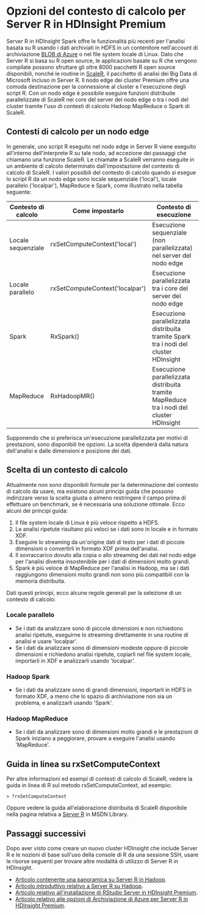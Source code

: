 <properties
   pageTitle="Opzioni del contesto di calcolo per Server R in HDInsight Premium | Azure"
   description="Informazioni sulle varie opzioni di contesto di calcolo disponibili per gli utenti con Server R in HDInsight Premium"
   services="HDInsight"
   documentationCenter=""
   authors="jeffstokes72"
   manager="paulettem"
   editor="cgronlun"
/>

<tags
   ms.service="HDInsight"
   ms.devlang="R"
   ms.topic="article"
   ms.tgt_pltfrm="na"
   ms.workload="data-services"
   ms.date="03/28/2016"
   ms.author="jeffstok"
/>

# Opzioni del contesto di calcolo per Server R in HDInsight Premium

Server R in HDInsight Spark offre le funzionalità più recenti per l'analisi basata su R usando i dati archiviati in HDFS in un contenitore nell'account di archiviazione [BLOB di Azure](../storage/storage-introduction.md "Archivio BLOB di Azure") o nel file system locale di Linux. Dato che Server R si basa su R open source, le applicazioni basate su R che vengono compilate possono sfruttare gli oltre 8000 pacchetti R open source disponibili, nonché le routine in [ScaleR](http://www.revolutionanalytics.com/revolution-r-enterprise-scaler "ScaleR di Revolution Analytics"), il pacchetto di analisi dei Big Data di Microsoft incluso in Server R. Il nodo edge dei cluster Premium offre una comoda destinazione per la connessione al cluster e l'esecuzione degli script R. Con un nodo edge è possibile eseguire funzioni distribuite parallelizzate di ScaleR nei core del server del nodo edge o tra i nodi del cluster tramite l'uso di contesti di calcolo Hadoop MapReduce o Spark di ScaleR.

## Contesti di calcolo per un nodo edge

In generale, uno script R eseguito nel nodo edge in Server R viene eseguito all'interno dell'interprete R su tale nodo, ad eccezione dei passaggi che chiamano una funzione ScaleR. Le chiamate a ScaleR verranno eseguite in un ambiente di calcolo determinato dall'impostazione del contesto di calcolo di ScaleR. I valori possibili del contesto di calcolo quando si esegue lo script R da un nodo edge sono locale sequenziale ('local'), locale parallelo ('localpar'), MapReduce e Spark, come illustrato nella tabella seguente:

| Contesto di calcolo | Come impostarlo | Contesto di esecuzione |
|------------------|---------------------------------|---------------------------------------------------------------------------------------|
| Locale sequenziale | rxSetComputeContext('local') | Esecuzione sequenziale (non parallelizzata) nel server del nodo edge |
| Locale parallelo | rxSetComputeContext('localpar') | Esecuzione parallelizzata tra i core del server del nodo edge |
| Spark | RxSpark() | Esecuzione parallelizzata distribuita tramite Spark tra i nodi del cluster HDInsight |
| MapReduce | RxHadoopMR() | Esecuzione parallelizzata distribuita tramite MapReduce tra i nodi del cluster HDInsight |


Supponendo che si preferisca un'esecuzione parallelizzata per motivi di prestazioni, sono disponibili tre opzioni. La scelta dipenderà dalla natura dell'analisi e dalle dimensioni e posizione dei dati.

## Scelta di un contesto di calcolo

Attualmente non sono disponibili formule per la determinazione del contesto di calcolo da usare, ma esistono alcuni principi guida che possono indirizzare verso la scelta giusta o almeno restringere il campo prima di effettuare un benchmark, se è necessaria una soluzione ottimale. Ecco alcuni dei principi guida:

1.	Il file system locale di Linux è più veloce rispetto a HDFS.
2.	Le analisi ripetute risultano più veloci se i dati sono in locale e in formato XDF. 
3.	Eseguire lo streaming da un'origine dati di testo per i dati di piccole dimensioni o convertirli in formato XDF prima dell'analisi. 
4.	Il sovraccarico dovuto alla copia o allo streaming dei dati nel nodo edge per l'analisi diventa insostenibile per i dati di dimensioni molto grandi. 
5.	Spark è più veloce di MapReduce per l'analisi in Hadoop, ma se i dati raggiungono dimensioni molto grandi non sono più compatibili con la memoria distribuita.

Dati questi principi, ecco alcune regole generali per la selezione di un contesto di calcolo:

### Locale parallelo

- Se i dati da analizzare sono di piccole dimensioni e non richiedono analisi ripetute, eseguirne lo streaming direttamente in una routine di analisi e usare 'localpar'. 
- Se i dati da analizzare sono di dimensioni modeste oppure di piccole dimensioni e richiedono analisi ripetute, copiarli nel file system locale, importarli in XDF e analizzarli usando 'localpar'. 

### Hadoop Spark

- Se i dati da analizzare sono di grandi dimensioni, importarli in HDFS in formato XDF, a meno che lo spazio di archiviazione non sia un problema, e analizzarli usando 'Spark'. 

### Hadoop MapReduce

- Se i dati da analizzare sono di dimensioni molto grandi e le prestazioni di Spark iniziano a peggiorare, provare a eseguire l'analisi usando 'MapReduce'.

## Guida in linea su rxSetComputeContext

Per altre informazioni ed esempi di contesti di calcolo di ScaleR, vedere la guida in linea di R sul metodo rxSetComputeContext, ad esempio:

    > ?rxSetComputeContext 

Oppure vedere la guida all'elaborazione distribuita di ScaleR disponibile nella pagina relativa a [Server R](https://msdn.microsoft.com/library/mt674634.aspx "Server R in MSDN") in MSDN Library.


## Passaggi successivi

Dopo aver visto come creare un nuovo cluster HDInsight che include Server R e le nozioni di base sull'uso della console di R da una sessione SSH, usare le risorse seguenti per trovare altre modalità di utilizzo di Server R in HDInsight.

- [Articolo contenente una panoramica su Server R in Hadoop](hdinsight-hadoop-r-server-overview.md).
- [Articolo introduttivo relativo a Server R su Hadoop](hdinsight-hadoop-r-server-get-started.md).
- [Articolo relativo all'installazione di RStudio Server in HDInsight Premium](hdinsight-hadoop-r-server-install-r-studio.md).
- [Articolo relativo alle opzioni di Archiviazione di Azure per Server R in HDInsight Premium](hdinsight-hadoop-r-server-storage.md).

<!---HONumber=AcomDC_0330_2016-->